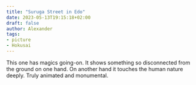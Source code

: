```yaml
---
title: "Suruga Street in Edo"
date: 2023-05-13T19:15:18+02:00
draft: false
author: Alexander
tags:
- picture
- Hokusai
---
```


This one has magics going-on.
It shows something so disconnected from the ground on one hand.
On another hand it touches the human nature deeply.
Truly animated and monumental.
